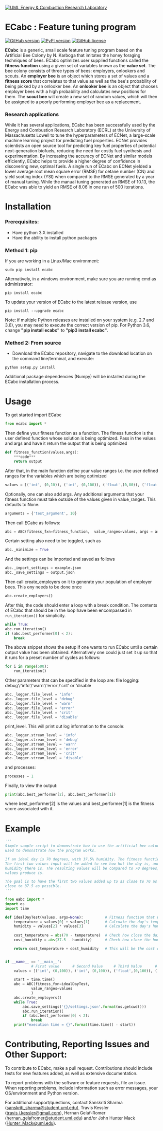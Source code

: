 [![UML Energy & Combustion Research Laboratory](http://faculty.uml.edu/Hunter_Mack/uploads/9/7/1/3/97138798/1481826668_2.png)](http://faculty.uml.edu/Hunter_Mack/)

# ECabc : Feature tuning program 
[![GitHub version](https://badge.fury.io/gh/ECRL%2FECabc.svg)](https://badge.fury.io/gh/ECRL%2FECabc)
[![PyPI version](https://badge.fury.io/py/ecabc.svg)](https://badge.fury.io/py/ecabc)
[![GitHub license](https://img.shields.io/badge/license-MIT-blue.svg)](https://github.com/ECRL/ecabc/blob/master/LICENSE)

**ECabc** is a generic, small scale feature tuning program based on the Artificial Bee Colony by N. Karboga that imitates the honey foraging techniques of bees.  ECabc optimizes user supplied functions called the **fitness function** using a given set of variables known as the **value set**. The bee colony consists of three types of bees: employers, onlookers and scouts. An **employer bee** is an object which stores a set of values and a **fitness score** that correlates to that value as well as the bee's probability of being picked by an onlooker bee. An **onlooker bee** is an object that chooses employer bees with a high probability and calculates new positions for them. The **scout bee** will create a new set of random values, which will then be assigned to a poorly performing employer bee as a replacement.

### Research applications
While it has several applications, ECabc has been successfully used by the Energy and Combustion Research Laboratory (ECRL) at the University of Massachusetts Lowell to tune the hyperparameters of ECNet, a large-scale machine learning project for predicting fuel properties. ECNet provides scientists an open source tool for predicting key fuel properties of potential next-generation biofuels, reducing the need for costly fuel synthesis and experimentation. By increasing the accuracy of ECNet and similar models efficiently, ECabc helps to provide a higher degree of confidence in discovering new, optimal fuels. A single run of ECabc on ECNet yielded a lower average root mean square error (RMSE) for cetane number (CN) and yield sooting index (YSI) when compared to the RMSE generated by a year of manual tuning. While the manual tuning generated an RMSE of 10.13, the ECabc was able to yield an RMSE of 8.06 in one run of 500 iterations.

# Installation

### Prerequisites:
- Have python 3.X installed
- Have the ability to install python packages

### Method 1: pip
If you are working in a Linux/Mac environment:
```
sudo pip install ecabc
```

Alternatively, in a windows environment, make sure you are running cmd as administrator:
```
pip install ecabc
```

To update your version of ECabc to the latest release version, use
```
pip install --upgrade ecabc
```

Note: if multiple Python releases are installed on your system (e.g. 2.7 and 3.6), you may need to execute the correct version of pip. For Python 3.6, change **"pip install ecabc"** to **"pip3 install ecabc"**.

### Method 2: From source
- Download the ECabc repository, navigate to the download location on the command line/terminal, and execute:
```
python setup.py install
```

Additional package dependencies (Numpy) will be installed during the ECabc installation process.

# Usage

To get started import ECabc
```python
from ecabc import *
```
Then define your fitness function as a function. The fitness function is the user defined function whose solution is being optimized. Pass in the values and args and have it return the output that is being optimized
```python
def fitness_function(values,args):
    ***code***
    return output
```
After that, in the main function define your value ranges i.e. the user defined ranges for the variables which are being optimized
```python
values = [('int', (0,10)), ('int', (0,100)), ('float',(0,80)), ('float', (0, 360))]
```
Optionally, one can also add args. Any additional arguments that your fitness function must take outside of the values given in value_ranges. This defaults to None.
```python
arguments = {'test_argument', 10} 
```
Then call ECabc as follows:
```python
abc = ABC(fitness_fxn=fitness_function,  value_ranges=values, args = arguments)
```
Certain setting also need to be toggled, such as
```python
abc._minimize = True
```
And the settings can be imported and saved as follows
```python
abc._import_settings = example.json
abc._save_settings = output.json
```
Then call create_employers on it to generate your population of employer bees. This ony needs to be done once
```python
abc.create_employers()
```
After this, the code should enter a loop with a break condition. The contents of ECabc that should be in the loop have been encompassed in `run_iteration()` for simplicity.
```python
while True:
abc.run_iteration()
if (abc.best_performer[0] < 2):
    break
```
The above snippet shows the setup if one wants to run ECabc until a certain output value has been obtained. Alternatively one could just set it up so that it runs for a preset number of cycles as follows:
```python
for i in range(500):
    run_iteration()
```
Other parameters that can be specified in the loop are:
file logging: debug'/'info'/'warn'/'error'/'crit' or 'disable
```python
abc._logger.file_level = 'info'
abc._logger.file_level = 'debug'
abc._logger.file_level = 'warn'
abc._logger.file_level = 'error'
abc._logger.file_level = 'crit'
abc._logger.file_level = 'disable'
```
print_level. This will print out log information to the console:
```python
abc._logger.stream_level = 'info'
abc._logger.stream_level = 'debug'
abc._logger.stream_level = 'warn'
abc._logger.stream_level = 'error'
abc._logger.stream_level = 'crit'
abc._logger.stream_level = 'disable'
```
and processes:
```python
processes = 1
```
Finally, to view the output:
```python
print(abc.best_performer[2], abc.best_performer[1])
```
where best_performer[2] is the values and best_performer[1] is the fitness score associated with it.


# Example

```python
'''
Simple sample script to demonstrate how to use the artificial bee colony, this script is a simple example, which is just
used to demonstrate how the program works.

If an ideal day is 70 degrees, with 37.5% humidity. The fitness functions takes four values and tests how 'ideal' they are.
The first two values input will be added to see how hot the day is, and the second two values will be multiplied to see how much
humidity there is. The resulting values will be compared to 70 degrees, and 37.5% humidity to determine how ideal the day those 
values produce is. 

The goal is to have the first two values added up to as close to 70 as possible, while the second two values multiply out to as 
close to 37.5 as possible.
'''

from eabc import *
import os
import time

def idealDayTest(values, args=None):          # Fitness function that will be passed to the abc
    temperature = values[0] + values[1]       # Calcuate the day's temperature
    humidity = values[2] * values[3]          # Calculate the day's humidity
    
    cost_temperature = abs(70 - temperature)  # Check how close the daily temperature to 70
    cost_humidity = abs(37.5 - humidity)      # Check how close the humidity is to 37.5

    return cost_temperature + cost_humidity   # This will be the cost of your fitness function generated by the values


if __name__ == '__main__':
            # First value      # Second Value     # Third Value      # Fourth Value
    values = [('int', (0,100)), ('int', (0,100)), ('float',(0,100)), ('float', (0, 100))]

    start = time.time()
    abc = ABC(fitness_fxn=idealDayTest, 
            value_ranges=values
            )
    abc.create_employers()
    while True:
        abc.save_settings('{}/settings.json'.format(os.getcwd()))
        abc.run_iteration()
        if (abc.best_performer[0] < 2):
            break
    print("execution time = {}".format(time.time() - start))
```

# Contributing, Reporting Issues and Other Support:

To contribute to ECabc, make a pull request. Contributions should include tests for new features added, as well as extensive documentation.

To report problems with the software or feature requests, file an issue. When reporting problems, include information such as error messages, your OS/environment and Python version.

For additional support/questions, contact Sanskriti Sharma (sanskriti_sharma@student.uml.edu), Travis Kessler (travis.j.kessler@gmail.com), Hernan Gelaf-Romer (hernan_gelafromer@student.uml.edu) and/or John Hunter Mack (Hunter_Mack@uml.edu).

